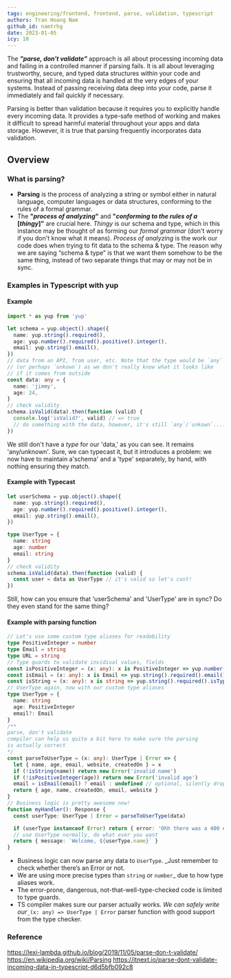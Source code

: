 ```yaml
---
tags: engineering/frontend, frontend, parse, validation, typescript
authors: Tran Hoang Nam
github_id: namtrhg
date: 2023-01-05
icy: 10
---
```


The _**"parse, don't validate"**_ approach is all about processing incoming data and failing in a controlled manner if parsing fails. It is all about leveraging trustworthy, secure, and typed data structures within your code and ensuring that all incoming data is handled at the very edges of your systems. Instead of passing receiving data deep into your code, parse it immediately and fail quickly if necessary.

Parsing is better than validation because it requires you to explicitly handle every incoming data. It provides a type-safe method of working and makes it difficult to spread harmful material throughout your apps and data storage. However, it is true that parsing frequently incorporates data validation.

## Overview

### What is parsing?

- **Parsing** is the process of analyzing a string or symbol either in natural language, computer languages or data structures, conforming to the rules of a formal grammar.
- The **"_process of analyzing_"** and **"_conforming to the rules of a_ [_thingy_]"** are crucial here. _Thingy_ is our schema and type, which in this instance may be thought of as forming our _formal grammar_ (don't worry if you don't know what it means). _Process of analyzing_ is the work our code does when trying to fit data to the schema & type. The reason why we are saying “schema & type” is that we want them somehow to be the same thing, instead of two separate things that may or may not be in sync.

### Examples in Typescript with yup

#### Example

```ts
import * as yup from 'yup'

let schema = yup.object().shape({
  name: yup.string().required(),
  age: yup.number().required().positive().integer(),
  email: yup.string().email(),
})
// data from an API, from user, etc. Note that the type would be `any`
// (or perhaps `unkown`) as we don't really know what it looks like
// if it comes from outside
const data: any = {
  name: 'jimmy',
  age: 24,
}
// check validity
schema.isValid(data).then(function (valid) {
  console.log('isValid?', valid) // => true
  // do something with the data, however, it's still `any`/`unkown`....
})
```

We still don't have a _type_ for our 'data,' as you can see. It remains 'any/unknown'. Sure, we can typecast it, but it introduces a problem: we now have to maintain a'schema' and a 'type' separately, by hand, with nothing ensuring they match.

#### Example with Typecast

```ts
let userSchema = yup.object().shape({
  name: yup.string().required(),
  age: yup.number().required().positive().integer(),
  email: yup.string().email(),
})

type UserType = {
  name: string
  age: number
  email: string
}
// check validity
schema.isValid(data).then(function (valid) {
  const user = data as UserType // it's valid so let's cast!
})
```

Still, how can you ensure that 'userSchema' and 'UserType' are in sync? Do they even stand for the same thing?

#### Example with parsing function

```ts
// Let's use some custom type aliases for readability
type PositiveInteger = number
type Email = string
type URL = string
// Type guards to validate invidiual values, fields
const isPositiveInteger = (x: any): x is PositiveInteger => yup.number().required().positive().integer().isType(x)
const isEmail = (x: any): x is Email => yup.string().required().email().isType(x)
const isString = (x: any): x is string => yup.string().required().isType(x)
// UserType again, now with our custom type aliases
type UserType = {
  name: string
  age: PositiveInteger
  email?: Email
}
/**
parse, don't validate
compiler can help us quite a bit here to make sure the parsing
is actually correct
*/
const parseToUserType = (x: any): UserType | Error => {
  let { name, age, email, website, createdOn } = x
  if (!isString(name)) return new Error('invalid name')
  if (!isPositiveInteger(age)) return new Error('invalid age')
  email = isEmail(email) ? email : undefined // optional, silently drop invalid values
  return { age, name, createdOn, email, website }
}
// Business logic is pretty awesome now!
function myHandler(): Response {
  const userType: UserType | Error = parseToUserType(data)

  if (userType instanceof Error) return { error: 'Ohh there was a 400 error' }
  // use UserType normally, do what ever you want
  return { message: `Welcome, ${userType.name}` }
}
```

- Business logic can now parse any data to `UserType`. \_Just remember to check whether there’s an Error or not.
- We are using more precise types than `string` or `number`\_ due to how type aliases work.
- The error-prone, dangerous, not-that-well-type-checked code is limited to type guards.
- TS compiler makes sure our parser actually works. _We can safely write our_`_(x: any) => UserType | Error` parser function with good support from the type checker.

### Reference

https://lexi-lambda.github.io/blog/2019/11/05/parse-don-t-validate/ https://en.wikipedia.org/wiki/Parsing https://itnext.io/parse-dont-validate-incoming-data-in-typescript-d6d5bfb092c8
